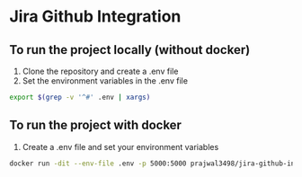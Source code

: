 # Jira Github Integration

## To run the project locally (without docker)
1. Clone the repository and create a .env file 
2. Set the environment variables in the .env file
```bash
export $(grep -v '^#' .env | xargs)
```

## To run the project with docker
1. Create a .env file and set your environment variables
```bash
docker run -dit --env-file .env -p 5000:5000 prajwal3498/jira-github-integration:latest
```